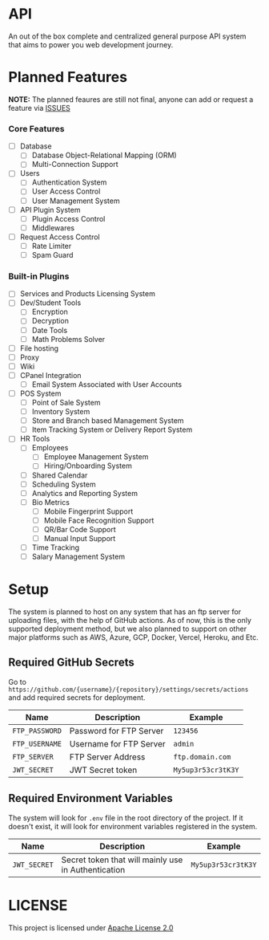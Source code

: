 # API
An out of the box complete and centralized general purpose API system that aims to power you web development journey.

# Planned Features
**NOTE:** The planned feaures are still not final, anyone can add or request a feature via [ISSUES](https://github.com/eru123/api/issues)
### Core Features
 - [ ] Database
   - [ ] Database Object-Relational Mapping (ORM)
   - [ ] Multi-Connection Support
 - [ ] Users
   - [ ] Authentication System
   - [ ] User Access Control
   - [ ] User Management System
 - [ ] API Plugin System
   - [ ] Plugin Access Control
   - [ ] Middlewares
 - [ ] Request Access Control
   - [ ] Rate Limiter
   - [ ] Spam Guard
   
### Built-in Plugins
 - [ ] Services and Products Licensing System
 - [ ] Dev/Student Tools
   - [ ] Encryption
   - [ ] Decryption
   - [ ] Date Tools
   - [ ] Math Problems Solver
 - [ ] File hosting
 - [ ] Proxy
 - [ ] Wiki
 - [ ] CPanel Integration
   - [ ] Email System Associated with User Accounts
 - [ ] POS System
   - [ ] Point of Sale System
   - [ ] Inventory System
   - [ ] Store and Branch based Management System
   - [ ] Item Tracking System or Delivery Report System
 - [ ] HR Tools
   - [ ] Employees
     - [ ] Employee Management System
     - [ ] Hiring/Onboarding System
   - [ ] Shared Calendar
   - [ ] Scheduling System
   - [ ] Analytics and Reporting System
   - [ ] Bio Metrics
     - [ ] Mobile Fingerprint Support
     - [ ] Mobile Face Recognition Support
     - [ ] QR/Bar Code Support
     - [ ] Manual Input Support
   - [ ] Time Tracking
   - [ ] Salary Management System
 
# Setup
The system is planned to host on any system that has an ftp server for uploading files, with the help of GitHub actions. As of now, this is the only supported deployment method, but we also planned to support on other major platforms such as AWS, Azure, GCP, Docker, Vercel, Heroku, and Etc.

## Required GitHub Secrets

Go to `https://github.com/{username}/{repository}/settings/secrets/actions` and add required secrets for deployment.

| Name | Description | Example |
| --- | --- | --- |
| `FTP_PASSWORD` | Password for FTP Server | `123456` |
| `FTP_USERNAME` | Username for FTP Server | `admin` |
| `FTP_SERVER` | FTP Server Address | `ftp.domain.com` |
| `JWT_SECRET` | JWT Secret token | `My5up3r53cr3tK3Y` |

## Required Environment Variables

The system will look for `.env` file in the root directory of the project. If it doesn't exist, it will look for environment variables registered in the system.

| Name | Description | Example |
| --- | --- | --- |
| `JWT_SECRET` | Secret token that will mainly use in Authentication | `My5up3r53cr3tK3Y` |

# LICENSE
This project is licensed under [Apache License 2.0](LICENSE)
